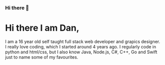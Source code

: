 ### Hi there 👋

# Hi there I am Dan,
I am a 16 year old self taught full stack web developer and grapics designer. I really love coding, which I started around 4 years ago. I regularly code in python and html/css, but I also know Java, Node.js, C#, C++, Go and Swift just to name some of my favourites.

<!--
**DaniEnsi/DaniEnsi** is a ✨ _special_ ✨ repository because its `README.md` (this file) appears on your GitHub profile.

Here are some ideas to get you started:

- 🔭 I’m currently working on ...
- 🌱 I’m currently learning ...
- 👯 I’m looking to collaborate on ...
- 🤔 I’m looking for help with ...
- 💬 Ask me about ...
- 📫 How to reach me: ...
- 😄 Pronouns: ...
- ⚡ Fun fact: ...
-->
